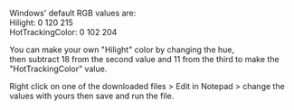 Windows' default RGB values are:  
Hilight: 0 120 215  
HotTrackingColor: 0 102 204  

You can make your own "Hilight" color by changing the hue,  
then subtract 18 from the second value and 11 from the third to make the "HotTrackingColor" value.  

Right click on one of the downloaded files > Edit in Notepad > change the values with yours then save and run the file.

